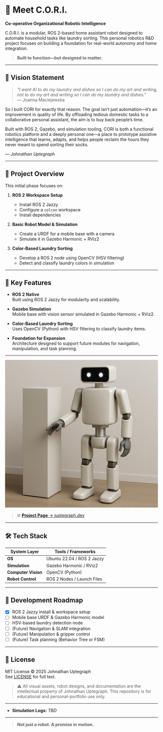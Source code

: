# 🤖 Meet C.O.R.I.  
**Co-operative Organizational Robotic Intelligence**

C.O.R.I. is a modular, ROS 2–based home assistant robot designed to automate household tasks like laundry sorting. This personal robotics R&D project focuses on building a foundation for real-world autonomy and home integration.

> **Built to function—but designed to matter.**

---

## 🧠 Vision Statement

> _"I want AI to do my laundry and dishes so I can do my art and writing, not to do my art and writing so I can do my laundry and dishes."_  
> — Joanna Maciejewska

So I built CORI for exactly that reason. The goal isn’t just automation—it’s an improvement in quality of life. By offloading tedious domestic tasks to a collaborative personal assistant, the aim is to buy back people’s time.

Built with ROS 2, Gazebo, and simulation tooling, CORI is both a functional robotics platform and a deeply personal one—a place to prototype assistive intelligence that learns, adapts, and helps people reclaim the hours they never meant to spend sorting their socks.

— *Johnathan Uptegraph*

---

## 🚀 Project Overview

This initial phase focuses on:

1. **ROS 2 Workspace Setup**  
   - Install ROS 2 Jazzy  
   - Configure a `colcon` workspace  
   - Install dependencies

2. **Basic Robot Model & Simulation**  
   - Create a URDF for a mobile base with a camera  
   - Simulate it in Gazebo Harmonic + RViz2

3. **Color-Based Laundry Sorting**  
   - Develop a ROS 2 node using OpenCV (HSV filtering)  
   - Detect and classify laundry colors in simulation

---

## 🧠 Key Features

- **ROS 2 Native**  
  Built using ROS 2 Jazzy for modularity and scalability.

- **Gazebo Simulation**  
  Mobile base with vision sensor simulated in Gazebo Harmonic + RViz2.

- **Color-Based Laundry Sorting**  
  Uses OpenCV (Python) with HSV filtering to classify laundry items.

- **Foundation for Expansion**  
  Architecture designed to support future modules for navigation, manipulation, and task planning.

---

![CORI prototype](assets/concept-art/cori-main-concept-art.png)

> 🌐 [**Project Page** → juptegraph.dev](https://juptegraph.dev)

---

## 🛠️ Tech Stack

| **System Layer**     | **Tools / Frameworks**           |
|----------------------|----------------------------------|
| **OS**               | Ubuntu 22.04 / ROS 2 Jazzy       |
| **Simulation**       | Gazebo Harmonic / RViz2          |
| **Computer Vision**  | OpenCV (Python)                  |
| **Robot Control**    | ROS 2 Nodes / Launch Files       |

---

## 🔄 Development Roadmap

- [x] ROS 2 Jazzy install & workspace setup  
- [ ] Mobile base URDF & Gazebo Harmonic model  
- [ ] HSV-based laundry detection node  
- [ ] (Future) Navigation & SLAM integration  
- [ ] (Future) Manipulation & gripper control  
- [ ] (Future) Task planning (Behavior Tree or FSM)

---

## 📜 License

MIT License © 2025 Johnathan Uptegraph  
See [LICENSE](LICENSE) for full text.

> ⚠️ All visual assets, robot designs, and documentation are the intellectual property of Johnathan Uptegraph. This repository is for educational and personal-portfolio use only.

---

- **Simulation Logs:** *TBD*

---

> **Not just a robot. A promise in motion.**
